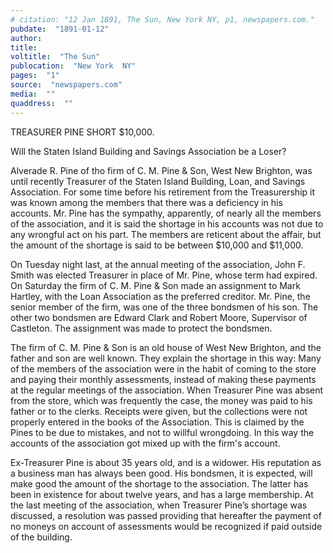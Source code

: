 ```yaml
---
# citation: "12 Jan 1891, The Sun, New York NY, p1, newspapers.com."
pubdate:  "1891-01-12"
author: 
title: 
voltitle:  "The Sun"
publocation:  "New York  NY"
pages:  "1"
source:  "newspapers.com"
media:  ""
quaddress:  ""
---
```

TREASURER PINE SHORT $10,000. 

Will the Staten Island Building and Savings Association be a Loser? 

Alverade R. Pine of tho firm of C. M. Pine & Son, West New Brighton, was until recently Treasurer of the Staten Island Building, Loan, and Savings Association. For some time before his retirement from the Treasurership it was known among the members that there was a deficiency in his accounts. Mr. Pine has the sympathy, apparently, of nearly all the members of the association, and it is said the shortage in his accounts was not due to any wrongful act on his part. The members are reticent about the affair, but the amount of the shortage is said to be between $10,000 and $11,000. 

On Tuesday night last, at the annual meeting of the association, John F. Smith was elected Treasurer in place of Mr. Pine, whose term had expired. On Saturday the firm of C. M. Pine & Son made an assignment to Mark Hartley, with the Loan Association as the preferred creditor. Mr. Pine, the senior member of the firm, was one of the three bondsmen of his son. The other two bondsmen are Edward Clark and Robert Moore, Supervisor of Castleton. The assignment was made to protect the bondsmen. 

The firm of C. M. Pine & Son is an old house of West New Brighton, and the father and son are well known. They explain the shortage in this way: Many of the members of the association were in the habit of coming to the store and paying their monthly assessments, instead of making these payments at the regular meetings of the association. When Treasurer Pine was absent from the store, which was frequently the case, the money was paid to his father or to the clerks. Receipts were given, but the collections were not properly entered in the books of the Association. This is claimed by the Pines to be due to mistakes, and not to willful wrongdoing. In this way the accounts of the association got mixed up with the firm's account. 

Ex-Treasurer Pine is about 35 years old, and is a widower. His reputation as a business man has always been good. His bondsmen, it is expected, will make good the amount of the shortage to the association. The latter has been in existence for about twelve years, and has a large membership. At the last meeting of the association, when Treasurer Pine’s shortage was discussed, a resolution was passed providing that hereafter the payment of no moneys on account of assessments would be recognized if paid outside of the building.

